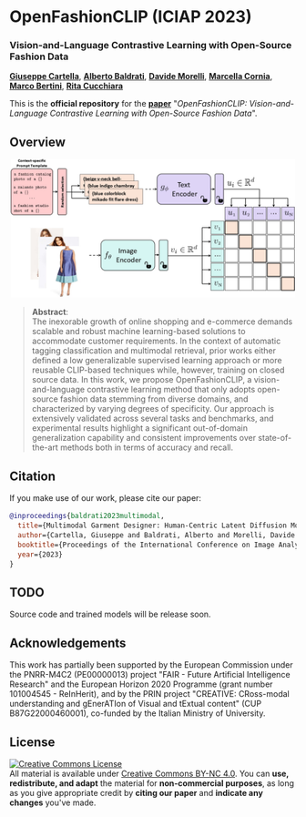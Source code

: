 # OpenFashionCLIP (ICIAP 2023)
### Vision-and-Language Contrastive Learning with Open-Source Fashion Data
[**Giuseppe Cartella**](https://scholar.google.com/citations?hl=en&user=0sJ4VCcAAAAJ),
[**Alberto Baldrati**](https://scholar.google.com/citations?hl=en&user=I1jaZecAAAAJ),
[**Davide Morelli**](https://scholar.google.com/citations?user=UJ4D3rYAAAAJ&hl=en),
[**Marcella Cornia**](https://scholar.google.com/citations?hl=en&user=DzgmSJEAAAAJ),
[**Marco Bertini**](https://scholar.google.com/citations?user=SBm9ZpYAAAAJ&hl=en),
[**Rita Cucchiara**](https://scholar.google.com/citations?hl=en&user=OM3sZEoAAAAJ)

This is the **official repository** for the [**paper**](https://iris.unimore.it/retrieve/2e539813-e1e2-49a3-825f-961ee9c6bde5/2023-iciap-fashion.pdf) "*OpenFashionCLIP: Vision-and-Language Contrastive Learning with Open-Source Fashion Data*".

## Overview

<p align="center">
    <img src="images/model.jpg" style="max-width:500px">
</p>

>**Abstract**: <br>
> The inexorable growth of online shopping and e-commerce demands scalable and robust machine learning-based solutions to accommodate customer requirements. In the context of automatic tagging classification and multimodal retrieval, prior works either defined a low generalizable supervised learning approach or more reusable CLIP-based techniques while, however, training on closed source data. In this work, we propose OpenFashionCLIP, a vision-and-language contrastive learning method that only adopts open-source fashion data stemming from diverse domains, and characterized by varying degrees of specificity. Our approach is extensively validated across several tasks and benchmarks, and experimental results highlight a significant out-of-domain generalization capability and consistent improvements over state-of-the-art methods both in terms of accuracy and recall.


## Citation
If you make use of our work, please cite our paper:

```bibtex
@inproceedings{baldrati2023multimodal,
  title={Multimodal Garment Designer: Human-Centric Latent Diffusion Models for Fashion Image Editing},
  author={Cartella, Giuseppe and Baldrati, Alberto and Morelli, Davide and Cornia, Marcella and Bertini, Marco and Cucchiara, Rita},
  booktitle={Proceedings of the International Conference on Image Analysis and Processing},
  year={2023}
}
```

## TODO
Source code and trained models will be release soon.

## Acknowledgements
This work has partially been supported by the European Commission under the PNRR-M4C2 (PE00000013) project "FAIR - Future Artificial Intelligence Research" and the European Horizon 2020 Programme (grant number 101004545 - ReInHerit), and by the PRIN project "CREATIVE: CRoss-modal understanding and gEnerATIon of Visual and tExtual content" (CUP B87G22000460001), co-funded by the Italian Ministry of University.

## License
<a rel="license" href="http://creativecommons.org/licenses/by-nc/4.0/"><img alt="Creative Commons License" style="border-width:0" src="https://i.creativecommons.org/l/by-nc/4.0/88x31.png" /></a><br />All material is available under [Creative Commons BY-NC 4.0](https://creativecommons.org/licenses/by-nc/4.0/). You can **use, redistribute, and adapt** the material for **non-commercial purposes**, as long as you give appropriate credit by **citing our paper** and **indicate any changes** you've made.
